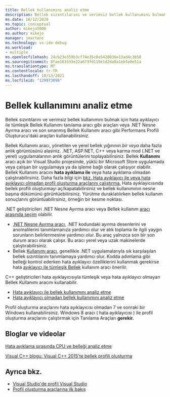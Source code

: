 ```yaml
---
title: Bellek kullanımını analiz etme
description: Bellek sızıntılarını ve verimsiz bellek kullanımını bulmak için kullanabileceğiniz araçlar, Bellek Kullanımı aracı ve .NET Nesne Ayırma aracı gibi araçlar hakkında bilgi edinebilirsiniz.
ms.date: 10/12/2020
ms.topic: conceptual
author: mikejo5000
ms.author: mikejo
manager: jmartens
ms.technology: vs-ide-debug
ms.workload:
- multiple
ms.openlocfilehash: 24cb23e359b3cf74e35c0a5428036e13ad4c3658
ms.sourcegitcommit: 8fae163333e22a673fd119e1d2da8a1ebfe0e51a
ms.translationtype: MT
ms.contentlocale: tr-TR
ms.lasthandoff: 10/13/2021
ms.locfileid: "129973096"
---
```

# <a name="analyze-memory-usage"></a>Bellek kullanımını analiz etme

Bellek sızıntılarını ve verimsiz bellek kullanımını bulmak için hata ayıklayıcı ile tümleşik Bellek Kullanımı tanılama aracı gibi araçları veya .NET Nesne Ayırma aracı ve son sınanmış Bellek Kullanımı aracı gibi Performans Profili Oluşturucu'daki araçları kullanabilirsiniz.

Bellek Kullanımı aracı, yönetilen ve yerel bellek yığınının *bir veya* daha fazla anlık görüntüsünü alasiniz. .NET, ASP.NET, C++ veya karma mod (.NET ve yerel) uygulamalarının anlık görüntülerini toplayabilirsiniz. Bellek **Kullanımı** aracı açık bir Visual Studio projesinde, yüklü bir Microsoft Store uygulamada veya çalışan bir uygulamaya ya da işleme bağlı olarak çalışıyor olabilir. Bellek Kullanımı aracını **hata ayıklama ile** veya hata ayıklama olmadan çalıştırabilirsiniz. Daha fazla bilgi için [bkz. Hata ayıklayıcı ile veya hata ayıklayıcı olmadan profil oluşturma araçlarını çalıştırma.](../profiling/running-profiling-tools-with-or-without-the-debugger.md) Hata ayıklayıcısında bellek profili oluşturmayı aç/kapatabilirsiniz ve bellek kullanımının nesne başına dökümünü görüntüebilirsiniz. Yürütme duraklatılırken bellek kullanım sonuçlarını görüntüabilirsiniz, örneğin bir kesme noktası.

.NET geliştiricileri .NET Nesne Ayırma aracı veya Bellek kullanım [aracı arasında seçim](../profiling/memory-usage.md) olabilir.

- [.NET Nesne Ayırma aracı,](../profiling/dotnet-alloc-tool.md) .NET kodundaki ayırma desenlerini ve anomalilerini tanımlamanıza yardımcı olur ve atık toplama ile ilgili yaygın sorunların belirlenmesine yardımcı olur. Bu araç yalnızca son bir son durum aracı olarak çalışır. Bu aracı yerel veya uzak makinelerde çalıştırabilirsiniz.
- Bellek [Kullanımı aracı,](../profiling/memory-usage-without-debugging2.md) genellikle .NET uygulamalarıyla sık karşılaşılan bellek sızıntılarını tanımlamaya yardımcı olur. Kodda adımlama gibi belleği kontrol ederken hata ayıklayıcı özelliklerini kullanmak gerekirse hata [ayıklayıcı ile tümleşik Bellek](../profiling/memory-usage.md) kullanım aracı önerilir.

C++ geliştiricileri hata ayıklayıcısıyla tümleşik veya hata ayıklayıcı olmayan Bellek Kullanımı aracını kullanabilir.

- [Hata ayıklayıcı ile bellek kullanımını analiz etme](../profiling/memory-usage.md)
- [Hata ayıklayıcı olmadan bellek kullanımını analiz etme](../profiling/memory-usage-without-debugging2.md)

Profil oluşturma araçlarını hata ayıklayıcısı olmadan 7 ve sonraki bir Windows kullanabilirsiniz. Windows 8 aracı ( hata ayıklayıcısı ) ile profil oluşturma araçlarını çalıştırmak için Tanılama Araçları **gerekir.**

## <a name="blogs-and-videos"></a>Bloglar ve videolar

[Hata ayıklama sırasında CPU ve belleği analiz etme](https://devblogs.microsoft.com/visualstudio/analyze-cpu-memory-while-debugging/)

[Visual C++ blogu: Visual C++ 2015'te bellek profili oluşturma](https://devblogs.microsoft.com/cppblog/memory-profiling-in-visual-c-2015/)

## <a name="see-also"></a>Ayrıca bkz.

- [Visual Studio'de profil Visual Studio](../profiling/index.yml)
- [Profil oluşturma araçlarına ilk bakış](../profiling/profiling-feature-tour.md)
